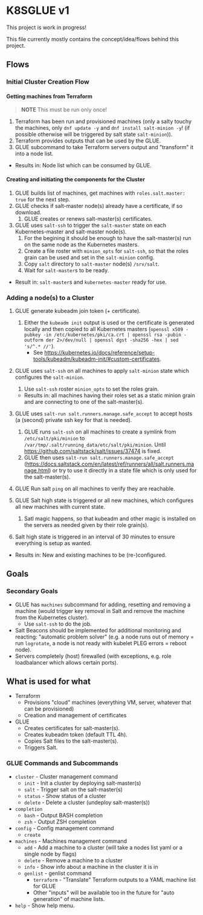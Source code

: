 # K8SGLUE v1
This project is work in progress!

This file currently mostly contains the concept/idea/flows behind this project.

## Flows
### Initial Cluster Creation Flow
#### Getting machines from Terraform

> **NOTE** This must be run only once!

1. Terraform has been run and provisioned machines (only a salty touchy the machines, only `dnf update -y` and `dnf install salt-minion -y`! (if possible otherwise will be triggered by salt state `salt-minion`)).
1. Terraform provides outputs that can be used by the GLUE.
1. GLUE subcommand to take Terraform servers output and "transform" it into a node list.

* Results in: Node list which can be consumed by GLUE.

#### Creating and initiating the components for the Cluster

1. GLUE builds list of machines, get machines with `roles.salt.master: true` for the next step.
1. GLUE checks if salt-master node(s) already have a certificate, if so download.
    1. GLUE creates or renews salt-master(s) certificates.
1. GLUE uses `salt-ssh` to trigger the `salt-master` state on each Kubernetes-master and salt-master node(s).
    1. For the begining it should be enough to have the salt-master(s) run on the same node as the Kubernetes masters.
    1. Create a file roster with `minion_opts` for `salt-ssh`, so that the roles grain can be used and set in the `salt-minion` config.
    1. Copy `salt` directory to `salt-master` node(s) `/srv/salt`.
    1. Wait for `salt-master`s to be ready.

* Result in: `salt-master`s and `kubernetes-master` ready for use.

### Adding a node(s) to a Cluster

1. GLUE generate kubeadm join token (+ certificate).
    1. Either the `kubeadm init` output is used or the certificate is generated locally and then copied to all Kubernetes masters (`openssl x509 -pubkey -in /etc/kubernetes/pki/ca.crt | openssl rsa -pubin -outform der 2>/dev/null | openssl dgst -sha256 -hex | sed 's/^.* //'`).
        * See https://kubernetes.io/docs/reference/setup-tools/kubeadm/kubeadm-init/#custom-certificates.
1. GLUE uses `salt-ssh` on all machines to apply `salt-minion` state which configures the `salt-minion`.
    1. Use `salt-ssh` roster `minion_opts` to set the roles grain.
    * Results in: all machines having their roles set as a static minion grain and are connecting to one of the salt-master(s).

1. GLUE uses `salt-run salt.runners.manage.safe_accept` to accept hosts (a (second) private ssh key for that is needed).
    1. GLUE runs `salt-ssh` on all machines to create a symlink from `/etc/salt/pki/minion` to `/var/tmp/.salt/running_data/etc/salt/pki/minion`. Until https://github.com/saltstack/salt/issues/37474 is fixed.
    1. GLUE then uses `salt-run salt.runners.manage.safe_accept` (https://docs.saltstack.com/en/latest/ref/runners/all/salt.runners.manage.html) or try to use it directly in a state file which is only used for the salt-master(s).

1. GLUE Run salt `ping` on all machines to verify they are reachable.
1. GLUE Salt high state is triggered or all new machines, which configures all new machines with current state.
    1. Satl magic happens, so that kubeadm and other magic is installed on the servers as needed given by their role grain(s).

1. Salt high state is triggered in an interval of 30 minutes to ensure everything is setup as wanted.

* Results in: New and existing machines to be (re-)configured.

## Goals
### Secondary Goals
* GLUE has `machines` subcommand for adding, resetting and removing a machine (would trigger key removal in Salt and remove the machine from the Kubernetes cluster).
    * Use `salt-ssh` to do the job.
* Salt Beacons should be implemented for additional monitoring and reacting: "automatic problem solver" (e.g. a node runs out of memory = run `logrotate`, a node is not ready with kubelet PLEG errors = reboot node).
* Servers completely (host) firewalled (with exceptions, e.g. role loadbalancer which allows certain ports).

## What is used for what
* Terraform
    * Provisions "cloud" machines (everything VM, server, whatever that can be provisioned)
    * Creation and management of certificates
* GLUE
    * Creates certificates for salt-master(s).
    * Creates kubeadm token (default TTL 4h).
    * Copies Salt files to the salt-master(s).
    * Triggers Salt.

### GLUE Commands and Subcommands
* `cluster` - Cluster management command
    * `init` - Init a cluster by deploying salt-master(s)
    * `salt` - Trigger salt on the salt-master(s)
    * `status` - Show status of a cluster
    * `delete` - Delete a cluster (undeploy salt-master(s))
* `completion`
    * `bash` - Output BASH completion
    * `zsh` - Output ZSH completion
* `config` - Config management command
    * `create`
* `machines` - Machines management command
    * `add` - Add a machine to a cluster (will take a nodes list yaml or a single node by flags)
    * `delete` - Remove a machine to a cluster
    * `info` - Show info about a machine in the cluster it is in
    * `genlist` - genlist command
        * `terraform` - "Translate" Terraform outputs to a YAML machine list for GLUE
        * Other "inputs" will be available too in the future for "auto generation" of machine lists.
* `help` - Show help menu.
